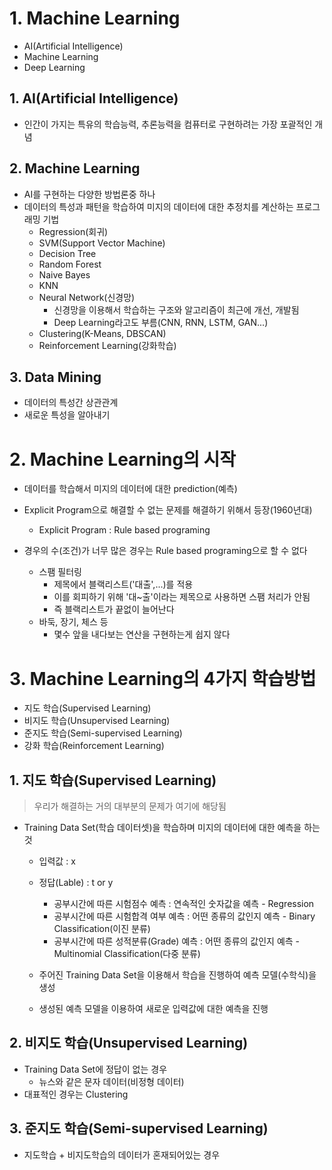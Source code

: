 # 1. Machine Learning

- AI(Artificial Intelligence)
- Machine Learning
- Deep Learning

## 1. AI(Artificial Intelligence)

- 인간이 가지는 특유의 학습능력, 추론능력을 컴퓨터로 구현하려는 가장 포괄적인 개념



## 2. Machine Learning

- AI를 구현하는 다양한 방법론중 하나
- 데이터의 특성과 패턴을 학습하여 미지의 데이터에 대한 추정치를 계산하는 프로그래밍 기법
  - Regression(회귀)
  - SVM(Support Vector Machine)
  - Decision Tree
  - Random Forest
  - Naive Bayes
  - KNN
  - Neural Network(신경망)
    - 신경망을 이용해서 학습하는 구조와 알고리즘이 최근에 개선, 개발됨 
    - Deep Learning라고도 부름(CNN, RNN, LSTM, GAN...)
  - Clustering(K-Means, DBSCAN)
  - Reinforcement Learning(강화학습)



## 3. Data Mining

- 데이터의 특성간 상관관계
- 새로운 특성을 알아내기



# 2. Machine Learning의 시작

- 데이터를 학습해서 미지의 데이터에 대한 prediction(예측)

- Explicit Program으로 해결할 수 없는 문제를 해결하기 위해서 등장(1960년대)
  - Explicit Program : Rule based programing

- 경우의 수(조건)가 너무 많은 경우는  Rule based programing으로 할 수 없다
  - 스팸 필터링
    - 제목에서 블랙리스트('대출',...)를 적용
    - 이를 회피하기 위해 '대~출'이라는 제목으로 사용하면 스팸 처리가 안됨
    - 즉 블랙리스트가 끝없이 늘어난다
  - 바둑, 장기, 체스 등
    - 몇수 앞을 내다보는 연산을 구현하는게 쉽지 않다



# 3. Machine Learning의 4가지 학습방법

- 지도 학습(Supervised Learning)
- 비지도 학습(Unsupervised Learning)
- 준지도 학습(Semi-supervised Learning)
- 강화 학습(Reinforcement Learning)



## 1. 지도 학습(Supervised Learning)

> 우리가 해결하는 거의 대부분의 문제가 여기에 해당됨

- Training Data Set(학습 데이터셋)을 학습하며 미지의 데이터에 대한 예측을 하는 것

  - 입력값 : x
  - 정답(Lable) : t or y
    - 공부시간에 따른 시험점수 예측 : 연속적인 숫자값을 예측 - Regression
    - 공부시간에 따른 시험합격 여부 예측 : 어떤 종류의 값인지 예측 - Binary Classification(이진 분류)
    - 공부시간에 따른 성적분류(Grade) 예측 : 어떤 종류의 값인지 예측 - Multinomial Classification(다중 분류)

  - 주어진 Training Data Set을 이용해서 학습을 진행하여 예측 모델(수학식)을 생성
  - 생성된 예측 모델을 이용하여 새로운 입력값에 대한 예측을 진행



## 2. 비지도 학습(Unsupervised Learning)

- Training Data Set에 정답이 없는 경우
  - 뉴스와 같은 문자 데이터(비정형 데이터)
- 대표적인 경우는 Clustering



## 3. 준지도 학습(Semi-supervised Learning)

- 지도학습 + 비지도학습의 데이터가 혼재되어있는 경우